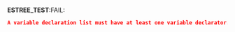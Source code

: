 __ESTREE_TEST__:FAIL:
```json
A variable declaration list must have at least one variable declarator.
```
